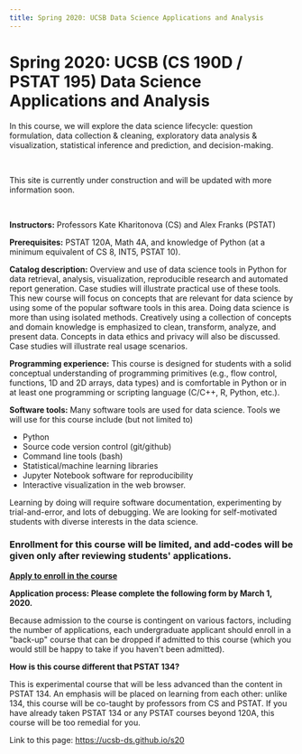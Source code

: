 ```yaml
---
title: Spring 2020: UCSB Data Science Applications and Analysis
---
```


# Spring 2020: UCSB (CS 190D / PSTAT 195) Data Science Applications and Analysis


In this course, we will explore the data science lifecycle: question formulation, data collection & cleaning, exploratory data analysis & visualization, statistical inference and prediction, and decision-making.

<br/>

This site is currently under construction and will be updated with more information soon.

<br/>

**Instructors:** Professors Kate Kharitonova (CS) and Alex Franks (PSTAT)

**Prerequisites:** PSTAT 120A, Math 4A, and knowledge of Python (at a minimum equivalent of CS 8, INT5, PSTAT 10).

**Catalog description:** Overview and use of data science tools in Python for data retrieval, analysis, visualization, reproducible research and automated report generation. Case studies will illustrate practical use of these tools.  This new course will focus on concepts that are relevant for data science by using some of the popular software tools in this area. Doing data science is more than using isolated methods. Creatively using a collection of concepts and domain knowledge is emphasized to clean, transform, analyze, and present data. Concepts in data ethics and privacy will also be discussed. Case studies will illustrate real usage scenarios.

**Programming experience:** This course is designed for students with a solid conceptual understanding of programming primitives (e.g., flow control, functions, 1D and 2D arrays, data types) and is comfortable in Python or in at least one programming or scripting language (C/C++, R, Python, etc.).

**Software tools:** Many software tools are used for data science. Tools we will use for this course include (but not limited to)
- Python
- Source code version control (git/github)
- Command line tools (bash)
- Statistical/machine learning libraries
- Jupyter Notebook software for reproducibility
- Interactive visualization in the web browser.

Learning by doing will require software documentation, experimenting by trial-and-error, and lots of debugging. 
We are looking for self-motivated students with diverse interests in the data science.


### Enrollment for this course will be limited, and add-codes will be given only after reviewing students' applications.

**[Apply to enroll in the course](https://ucsb.co1.qualtrics.com/jfe/form/SV_73AZpoeQctgsLI1)**

**Application process: Please complete the following form by March 1, 2020.**


Because admission to the course is contingent on various factors, including the number of applications, each undergraduate applicant should enroll in a "back-up" course that can be dropped if admitted to this course (which you would still be happy to take if you haven't been admitted).

**How is this course different that PSTAT 134?**

This is experimental course that will be less advanced than the content in PSTAT 134.  An emphasis will be placed on learning from each other: unlike 134, this course will be co-taught by professors from CS and PSTAT.  If you have already taken PSTAT 134 or any PSTAT courses beyond 120A, this course will be too remedial for you.


Link to this page: <https://ucsb-ds.github.io/s20>
